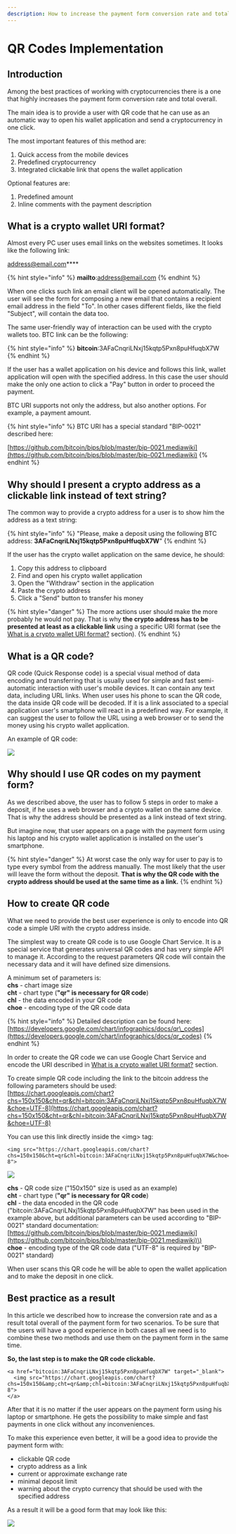 ```yaml
---
description: How to increase the payment form conversion rate and total overall
---
```


# QR Codes Implementation

## Introduction <a id="QRcodeimplementation-Introduction"></a>

Among the best practices of working with cryptocurrencies there is a one that highly increases the payment form conversion rate and total overall.

The main idea is to provide a user with QR code that he can use as an automatic way to open his wallet application and send a cryptocurrency in one click.

The most important features of this method are:

1. Quick access from the mobile devices
2. Predefined cryptocurrency 
3. Integrated clickable link that opens the wallet application

Optional features are:

1. Predefined amount
2. Inline comments with the payment description

## What is a crypto wallet URI format? <a id="QRcodeimplementation-WhatisacryptowalletURIformat?"></a>

Almost every PC user uses email links on the websites sometimes. It looks like the following link:

[address@email.com](mailto:address@email.com)\*\*\*\*

{% hint style="info" %}
**mailto**:address@email.com
{% endhint %}

When one clicks such link an email client will be opened automatically. The user will see the form for composing a new email that contains a recipient email address in the field "To". In other cases different fields, like the field "Subject", will contain the data too.

The same user-friendly way of interaction can be used with the crypto wallets too. BTC link can be the following:

{% hint style="info" %}
**bitcoin**:3AFaCnqriLNxj15kqtp5Pxn8puHfuqbX7W
{% endhint %}

If the user has a wallet application on his device and follows this link, wallet application will open with the specified address. In this case the user should make the only one action to click a "Pay" button in order to proceed the payment.

BTC URI supports not only the address, but also another options. For example, a payment amount.

{% hint style="info" %}
BTC URI has a special standard "BIP-0021" described here:

[https://github.com/bitcoin/bips/blob/master/bip-0021.mediawiki](https://github.com/bitcoin/bips/blob/master/bip-0021.mediawiki)
{% endhint %}

## Why should I present a crypto address as a clickable link instead of text string? <a id="QRcodeimplementation-WhyshouldIpresentacryptoaddressasaclickablelinkinsteadoftextstring?"></a>

The common way to provide a crypto address for a user is to show him the address as a text string:

{% hint style="info" %}
"Please, make a deposit using the following BTC address: **3AFaCnqriLNxj15kqtp5Pxn8puHfuqbX7W**"
{% endhint %}

If the user has the crypto wallet application on the same device, he should:

1. Copy this address to clipboard
2. Find and open his crypto wallet application
3. Open the "Withdraw" section in the application
4. Paste the crypto address
5. Click a "Send" button to transfer his money

{% hint style="danger" %}
The more actions user should make the more probably he would not pay. That is why **the crypto address has to be presented at least as a clickable link** using a specific URI format \(see the [What is a crypto wallet URI format?](https://merkeleon.atlassian.net/wiki/spaces/CP/pages/1218445425/QR+code+implementation#QRcodeimplementation-uri) section\).
{% endhint %}

## What is a QR code? <a id="QRcodeimplementation-WhatisaQRcode?"></a>

QR code \(Quick Response code\) is a special visual method of data encoding and transferring that is usually used for simple and fast semi-automatic interaction with user's mobile devices. It can contain any text data, including URL links. When user uses his phone to scan the QR code, the data inside QR code will be decoded. If it is a link associated to a special application user's smartphone will react in a predefined way. For example, it can suggest the user to follow the URL using a web browser or to send the money using his crypto wallet application.

An example of QR code:

![](../.gitbook/assets/image%20%282%29.png)

## Why should I use QR codes on my payment form? <a id="QRcodeimplementation-WhyshouldIuseQRcodesonmypaymentform?"></a>

As we described above, the user has to follow 5 steps in order to make a deposit, if he uses a web browser and a crypto wallet on the same device. That is why the address should be presented as a link instead of text string.

But imagine now, that user appears on a page with the payment form using his laptop and his crypto wallet application is installed on the user's smartphone.

{% hint style="danger" %}
At worst case the only way for user to pay is to type every symbol from the address manually. The most likely that the user will leave the form without the deposit. **That is why the QR code with the crypto address should be used at the same time as a link.**
{% endhint %}

## How to create QR code <a id="QRcodeimplementation-HowtocreateQRcode"></a>

What we need to provide the best user experience is only to encode into QR code a simple URI with the crypto address inside.

The simplest way to create QR code is to use Google Chart Service. It is a special service that generates universal QR codes and has very simple API to manage it. According to the request parameters QR code will contain the necessary data and it will have defined size dimensions.

A minimum set of parameters is:  
**chs** - chart image size  
**cht** - chart type \(**"qr" is necessary for QR code**\)  
**chl** - the data encoded in your QR code  
**choe** - encoding type of the QR code data

{% hint style="info" %}
Detailed description can be found here:  
[https://developers.google.com/chart/infographics/docs/qr\_codes](https://developers.google.com/chart/infographics/docs/qr_codes)
{% endhint %}

In order to create the QR code we can use Google Chart Service and encode the URI described in [What is a crypto wallet URI format?](https://merkeleon.atlassian.net/wiki/spaces/CP/pages/1218445425/QR+code+implementation#QRcodeimplementation-uri) section.

To create simple QR code including the link to the bitcoin address the following parameters should be used:  
[https://chart.googleapis.com/chart?chs=150x150&cht=qr&chl=bitcoin:3AFaCnqriLNxj15kqtp5Pxn8puHfuqbX7W&choe=UTF-8](https://chart.googleapis.com/chart?chs=150x150&cht=qr&chl=bitcoin:3AFaCnqriLNxj15kqtp5Pxn8puHfuqbX7W&choe=UTF-8)

You can use this link directly inside the &lt;img&gt; tag:

```markup
<img src="https://chart.googleapis.com/chart?chs=150x150&cht=qr&chl=bitcoin:3AFaCnqriLNxj15kqtp5Pxn8puHfuqbX7W&choe=UTF-8">
```

![](../.gitbook/assets/image%20%284%29.png)

**chs** - QR code size \("150x150" size is used as an example\)  
**cht** - chart type \(**"qr" is necessary for QR code**\)  
**chl** - the data encoded in the QR code \("bitcoin:3AFaCnqriLNxj15kqtp5Pxn8puHfuqbX7W" has been used in the example above, but additional parameters can be used according to "BIP-0021" standard documentation: [https://github.com/bitcoin/bips/blob/master/bip-0021.mediawiki](https://github.com/bitcoin/bips/blob/master/bip-0021.mediawiki)\)  
**choe** - encoding type of the QR code data \("UTF-8" is required by "BIP-0021" standard\)

When user scans this QR code he will be able to open the wallet application and to make the deposit in one click.

## Best practice as a result <a id="QRcodeimplementation-Bestpracticeasaresult"></a>

In this article we described how to increase the conversion rate and as a result total overall of the payment form for two scenarios. To be sure that the users will have a good experience in both cases all we need is to combine these two methods and use them on the payment form in the same time.

**So, the last step is to make the QR code clickable.**

```markup
<a href="bitcoin:3AFaCnqriLNxj15kqtp5Pxn8puHfuqbX7W" target="_blank">
  <img src="https://chart.googleapis.com/chart?chs=150x150&amp;cht=qr&amp;chl=bitcoin:3AFaCnqriLNxj15kqtp5Pxn8puHfuqbX7W&amp;choe=UTF-8">
</a>
```

After that it is no matter if the user appears on the payment form using his laptop or smartphone. He gets the possibility to make simple and fast payments in one click without any inconveniences.

To make this experience even better, it will be a good idea to provide the payment form with:

* clickable QR code
* crypto address as a link
* current or approximate exchange rate
* minimal deposit limit
* warning about the crypto currency that should be used with the specified address

As a result it will be a good form that may look like this:

![](../.gitbook/assets/deposit-or-bitstarz.com-2019-10-04-15-31-35.png)



